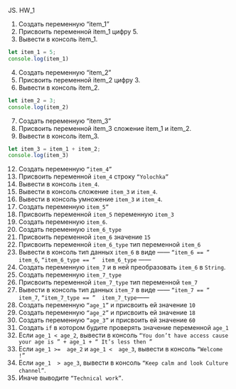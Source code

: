 JS. HW_1

 1. Создать переменную “item_1”
 2. Присвоить переменной item_1 цифру 5.
 3. Вывести в консоль item_1.

```js
let item_1 = 5;
console.log(item_1)
```

 4. Создать переменную “item_2”
 5. Присвоить переменной item_2 цифру 3.
 6. Вывести в консоль item_2.
```js
let item_2 = 3;
console.log(item_2)
```

 7. Создать переменную “item_3”
 8. Присвоить переменной item_3 сложение item_1 и item_2.
 9. Вывести в консоль item_3.
```js
let item_3 = item_1 + item_2;
console.log(item_3)
```


 12. Создать переменную `“item_4”`
 13. Присвоить переменной `item_4` строку `“Yolochka”`
 14. Вывести в консоль `item_4`.
 15. Вывести в консоль сложение `item_3` и `item_4`.
 16. Вывести в консоль умножение `item_3` и `item_4`.
 17. Создать переменную `item_5”`
 18. Присвоить переменной `item_5` переменную `item_3`
 19. Создать переменную `item_6`.
 20. Создать переменную `item_6_type`
 21. Присвоить переменной `item_6` значение `15`
 22. Присвоить переменной `item_6_type` тип переменной `item_6`
 23. Вывести в консоль тип данных `item_6` в виде ——  `“item_6 == ” item_6`,  `“item_6_type == ”  item_6_type` ——  
 24. Создать переменную `item_7` и в ней преобразовать `item_6` в `String`.
 25. Создать переменную `item_7_type`
 26. Присвоить переменной `item_7_type` тип переменной `tem_7`
 27. Вывести в консоль тип данных `item_7` в виде ——  `“item_7 == ”  item_7`,  `“item_7_type == ”  item_7_type`——  
 28. Создать переменную `“age_1”` и присвоить ей значение `10`
 29. Создать переменную `“age_2”` и присвоить ей значение `18`
 30. Создать переменную `“age_3”` и присвоить ей значение `60`
 31. Создать `if` в котором будите проверять значение переменной `age_1`
 32. Если `age_1 < age_2`, вывести в консоль `“You don’t have access cause your age is ” + age_1 + “ It’s less then ”`
 33. Если `age_1 >=  age_2` и `age_1 <  age_3`, вывести в консоль `“Welcome  !”`
 34. Если `age_1  > age_3`, вывести в консоль `“Keep calm and look Culture channel”`.
 35. Иначе выводите `“Technical work”`.
